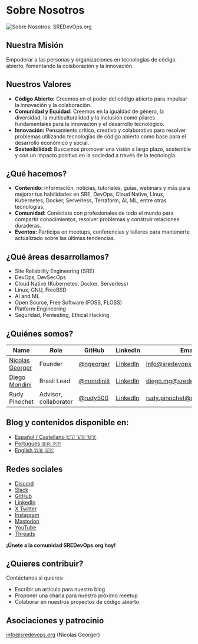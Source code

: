 # Sobre Nosotros

![Sobre Nosotros: SREDevOps.org](https://sredevops.org/content/images/2024/09/sredevopsorg-1.webp)

## Nuestra Misión
Empoderar a las personas y organizaciones en tecnologías de código abierto, fomentando la colaboración y la innovación.

## Nuestros Valores
- **Código Abierto:** Creemos en el poder del código abierto para impulsar la innovación y la colaboración.
- **Comunidad y Equidad:** Creemos en la igualdad de género, la diversidad, la multiculturalidad y la inclusión como
pilares fundamentales para la innovación y el desarrollo tecnológico.
- **Innovación:** Pensamiento crítico, creativo y colaborativo para resolver problemas utilizando tecnologías de código
abierto como base para el desarrollo económico y social.
- **Sostenibilidad:** Buscamos promover una visión a largo plazo, sostenible y con un impacto positivo en la sociedad a
través de la tecnología.

## ¿Qué hacemos?
- **Contenido:** Información, noticias, tutoriales, guías, webinars y más para mejorar tus habilidades en SRE, DevOps,
Cloud Native, Linux, Kubernetes, Docker, Serverless, Terraform, AI, ML, entre otras tecnologías.
- **Comunidad:** Conéctate con profesionales de todo el mundo para compartir conocimientos, resolver problemas y
construir relaciones duraderas.
- **Eventos:** Participa en meetups, conferencias y talleres para mantenerte actualizado sobre las últimas tendencias.

## ¿Qué áreas desarrollamos?
- Site Reliability Engineering (SRE)
- DevOps, DevSecOps
- Cloud Native (Kubernetes, Docker, Serverless)
- Linux, GNU, FreeBSD
- AI and ML
- Open Source, Free Software (FOSS, FLOSS)
- Platform Engineering
- Seguridad, Pentesting, Ethical Hacking

## ¿Quiénes somos?
| Name               | Role                  | GitHub                                      | LinkedIn                                      | Email                          |
|--------------------|-----------------------|---------------------------------------------|-----------------------------------------------|--------------------------------|
| [Nicolás Georger](https://sredevops.org/author/ngeorger/)     | Founder               | [@ngeorger](https://github.com/ngeorger) | [LinkedIn](https://www.linkedin.com/in/nicolas-georger/?ref=sredevops.org) | [info@sredevops.org](mailto:info@sredevops.org) |
| [Diego Mondini](https://sredevops.org/author/diego-mondini/)       | Brasil Lead           | [@mondiniit](https://github.com/mondiniit) | [LinkedIn](https://www.linkedin.com/in/diegomondini/?ref=sredevops.org) | [diego.mg@sredevops.org](mailto:diego.mg@sredevops.org) |
| Rudy Pinochet       | Advisor, collaborator  | [@rudy500](https://github.com/rudy500) | [LinkedIn](https://www.linkedin.com/in/rudypinochet/?ref=sredevops.org) | [rudy.pinochet@sredevops.org](mailto:rudy.pinochet@sredevops.org) |

## Blog y contenidos disponible en:
- [Español / Castellano 🇨🇱 🇪🇸 🇲🇽](https://sredevops.org/es/)
- [Portugues 🇧🇷 🇵🇹](https://sredevops.org/br/)
- [English 🇬🇧 🇺🇸](https://sredevops.org/en/)

## Redes sociales
- [Discord](https://discord.com/invite/bK9rXFTvpk?ref=sredevops.org)
- [Slack](https://join.slack.com/t/sredevopsorg/shared_invite/zt-2m6bmgp86-zMKo8SMnM3j1_w9IE8BMeg?ref=sredevops.org)
- [GitHub](https://github.com/sredevopsorg?ref=sredevops.org)
- [LinkedIn](https://www.linkedin.com/company/sredevops/?ref=sredevops.org)
- [X Twitter](https://x.com/sredevopsorg?ref=sredevops.org)
- [Instagram](https://www.instagram.com/sredevopsorg/?ref=sredevops.org)
- [Mastodon](https://mastodon.social/@sredevopsorg?ref=sredevops.org)
- [YouTube](https://www.youtube.com/@sredevopsorg?ref=sredevops.org)
- [Threads](https://www.threads.net/@sredevopsorg?ref=sredevops.org)

**¡Únete a la comunidad SREDevOps.org hoy!**

## ¿Quieres contribuir?

Contáctanos si quieres:
- Escribir un artículo para nuestro blog
- Proponer una charla para nuestro próximo meetup
- Colaborar en nuestros proyectos de código abierto

## Asociaciones y patrocinio

info@sredevops.org (Nicolas Georger)
